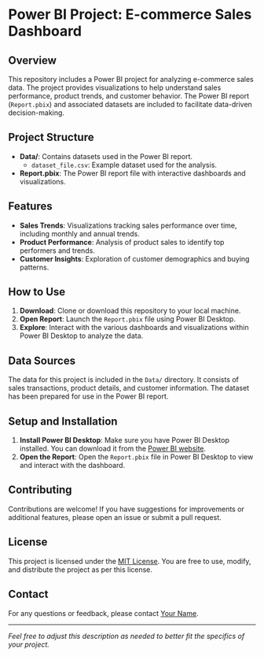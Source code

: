 # Power BI Project: E-commerce Sales Dashboard

## Overview
This repository includes a Power BI project for analyzing e-commerce sales data. The project provides visualizations to help understand sales performance, product trends, and customer behavior. The Power BI report (`Report.pbix`) and associated datasets are included to facilitate data-driven decision-making.

## Project Structure
- **Data/**: Contains datasets used in the Power BI report.
  - `dataset_file.csv`: Example dataset used for the analysis.
- **Report.pbix**: The Power BI report file with interactive dashboards and visualizations.

## Features
- **Sales Trends**: Visualizations tracking sales performance over time, including monthly and annual trends.
- **Product Performance**: Analysis of product sales to identify top performers and trends.
- **Customer Insights**: Exploration of customer demographics and buying patterns.

## How to Use
1. **Download**: Clone or download this repository to your local machine.
2. **Open Report**: Launch the `Report.pbix` file using Power BI Desktop.
3. **Explore**: Interact with the various dashboards and visualizations within Power BI Desktop to analyze the data.

## Data Sources
The data for this project is included in the `Data/` directory. It consists of sales transactions, product details, and customer information. The dataset has been prepared for use in the Power BI report.

## Setup and Installation
1. **Install Power BI Desktop**: Make sure you have Power BI Desktop installed. You can download it from the [Power BI website](https://powerbi.microsoft.com/desktop/).
2. **Open the Report**: Open the `Report.pbix` file in Power BI Desktop to view and interact with the dashboard.

## Contributing
Contributions are welcome! If you have suggestions for improvements or additional features, please open an issue or submit a pull request.

## License
This project is licensed under the [MIT License](LICENSE). You are free to use, modify, and distribute the project as per this license.

## Contact
For any questions or feedback, please contact [Your Name](mailto:your.email@example.com).

---

*Feel free to adjust this description as needed to better fit the specifics of your project.*
